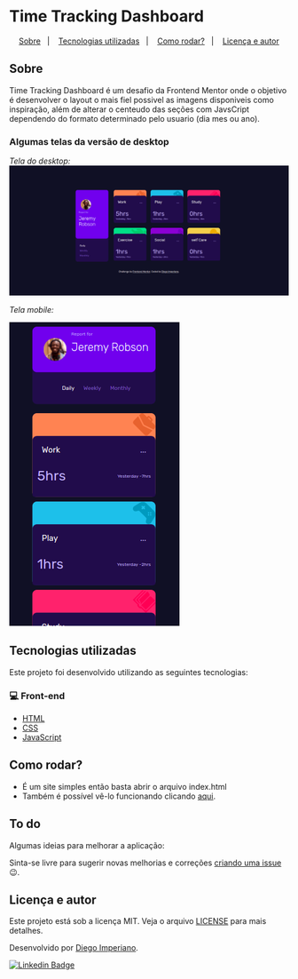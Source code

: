 # Time Tracking Dashboard

<p align="center">
  <a href="#sobre">Sobre</a>&nbsp;&nbsp;&nbsp;|&nbsp;&nbsp;&nbsp;
  <a href="#tecnologias-utilizadas">Tecnologias utilizadas</a>&nbsp;&nbsp;&nbsp;|&nbsp;&nbsp;&nbsp;
  <a href="#como-rodar">Como rodar?</a>&nbsp;&nbsp;&nbsp;|&nbsp;&nbsp;&nbsp;
  <a href="#licença-e-autores">Licença e autor</a>
</p>

## Sobre

Time Tracking Dashboard é um desafio da Frontend Mentor onde o objetivo é desenvolver
o layout o mais fiel possivel as imagens disponiveis como inspiração, além de alterar o centeudo das seções com JavsCript dependendo do formato determinado pelo usuario (dia mes ou ano).

### Algumas telas da versão de desktop

<p align="center">

  _Tela do desktop:_
  <img src=".github/desktop.png"/>

</p>

<div> 
  <p>   
    
   _Tela mobile:_
    
  </p>


  <img src=".github/mobile.png"/>
</div>

## Tecnologias utilizadas

Este projeto foi desenvolvido utilizando as seguintes tecnologias:

### 💻 Front-end

- [HTML](https://developer.mozilla.org/pt-BR/docs/Web/HTML)
- [CSS](https://developer.mozilla.org/pt-BR/docs/Web/CSS)
- [JavaScript](https://www.javascript.com/)

## Como rodar?

- É um site simples então basta abrir o arquivo index.html
- Também é possível vê-lo funcionando clicando [aqui](https://diegoimperiano.github.io/time-tracking-dashboard/).

## To do

Algumas ideias para melhorar a aplicação:

Sinta-se livre para sugerir novas melhorias e correções [criando uma issue](https://github.com/DiegoImperiano/time-tracking-dashboard/issues/new) 😉.

## Licença e autor

Este projeto está sob a licença MIT. Veja o arquivo [LICENSE](https://github.com/DiegoImperiano/time-tracking-dashboard/blob/main/LICENSE) para mais detalhes.

Desenvolvido por [Diego Imperiano](https://github.com/DiegoImperiano).

[![Linkedin Badge](https://img.shields.io/badge/-Diego_Imperiano-blue?style=flat-square&logo=Linkedin&logoColor=white&link=https://www.linkedin.com/in/diegoimperiano/)](https://www.linkedin.com/in/diegoimperiano/)
